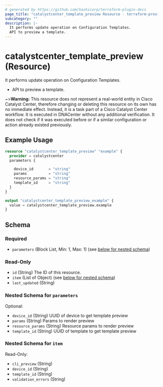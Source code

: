 ```yaml
---
# generated by https://github.com/hashicorp/terraform-plugin-docs
page_title: "catalystcenter_template_preview Resource - terraform-provider-catalystcenter"
subcategory: ""
description: |-
  It performs update operation on Configuration Templates.
  API to preview a template.
---
```


# catalystcenter_template_preview (Resource)

It performs update operation on Configuration Templates.

- API to preview a template.



~>**Warning:**
This resource does not represent a real-world entity in Cisco Catalyst Center, therefore changing or deleting this resource on its own has no immediate effect.
Instead, it is a task part of a Cisco Catalyst Center workflow. It is executed in DNACenter without any additional verification. It does not check if it was executed before or if a similar configuration or action already existed previously.

## Example Usage

```terraform
resource "catalystcenter_template_preview" "example" {
  provider = catalystcenter
  parameters {

    device_id       = "string"
    params          = "string"
    resource_params = "string"
    template_id     = "string"
  }
}

output "catalystcenter_template_preview_example" {
  value = catalystcenter_template_preview.example
}
```

<!-- schema generated by tfplugindocs -->
## Schema

### Required

- `parameters` (Block List, Min: 1, Max: 1) (see [below for nested schema](#nestedblock--parameters))

### Read-Only

- `id` (String) The ID of this resource.
- `item` (List of Object) (see [below for nested schema](#nestedatt--item))
- `last_updated` (String)

<a id="nestedblock--parameters"></a>
### Nested Schema for `parameters`

Optional:

- `device_id` (String) UUID of device to get template preview
- `params` (String) Params to render preview
- `resource_params` (String) Resource params to render preview
- `template_id` (String) UUID of template to get template preview


<a id="nestedatt--item"></a>
### Nested Schema for `item`

Read-Only:

- `cli_preview` (String)
- `device_id` (String)
- `template_id` (String)
- `validation_errors` (String)

